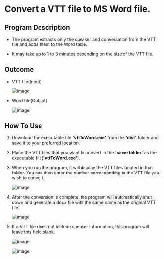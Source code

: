 # Convert a VTT file to MS Word file.

## Program Description
- The program extracts only the speaker and conversation from the VTT file and adds them to the Word table.

- It may take up to 1 to 3 minutes depending on the size of the VTT file.

## Outcome
- VTT file(Input)
               
     ![image](https://user-images.githubusercontent.com/112360580/222029631-681d70b6-c689-41e2-b7e5-13b63e8df9fe.png)          

- Word file(Output)

     ![image](https://user-images.githubusercontent.com/112360580/222030053-08569496-396a-4d69-b21f-691552e33c8f.png)

## How To Use
1. Download the executable file **'vttToWord.exe'** from the **'dist'** folder and save it to your preferred location.
2. Place the VTT files that you want to convert in the **'same folder'** as the executable file(**'vttToWord.exe'**).

3. When you run the program, it will display the VTT files located in that folder. You can then enter the number corresponding to the VTT file you wish to convert.

     ![image](https://user-images.githubusercontent.com/112360580/222337713-3244d274-cffd-4bc6-bc9e-7692ec839ee3.png)

4. After the conversion is complete, the program will automatically shut down and generate a docx file with the same name as the original VTT file.

     ![image](https://user-images.githubusercontent.com/112360580/222338493-e3e1a825-b064-4a3a-9874-ee5e9d81accb.png)

5. If a VTT file does not include speaker information, this program will leave this field blank.

     ![image](https://user-images.githubusercontent.com/112360580/222256343-fe145ed0-f540-45a2-9be8-012e89b5362b.png)
     
     ![image](https://user-images.githubusercontent.com/112360580/222257690-31559abc-084b-4152-88cf-7f297f0c4140.png)
